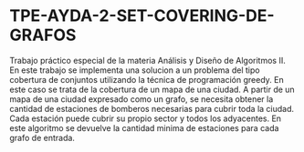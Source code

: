# TPE-AYDA-2-SET-COVERING-DE-GRAFOS
Trabajo práctico especial de la materia Análisis y Diseño de Algoritmos II. En este trabajo se implementa una solucion a un problema del tipo cobertura de conjuntos utilizando la técnica de programación greedy. 
En este caso se trata de la cobertura de un mapa de una ciudad. A partir de un mapa de una ciudad expresado como un grafo, se necesita obtener la cantidad de estaciones de bomberos necesarias para cubrir toda la ciudad. Cada estación puede cubrir su propio sector y todos los adyacentes.
En este algoritmo se devuelve la cantidad minima de estaciones para cada grafo de entrada.
